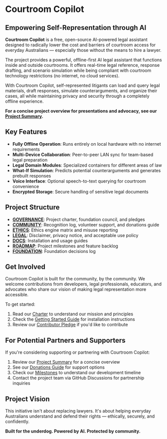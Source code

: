 # Courtroom Copilot

## Empowering Self-Representation through AI

**Courtroom Copilot** is a free, open-source AI-powered legal assistant designed to radically lower the cost and barriers of courtroom access for everyday Australians — especially those without the means to hire a lawyer.

The project provides a powerful, offline-first AI legal assistant that functions inside and outside courtrooms. It offers real-time legal reference, response drafting, and scenario simulation while being compliant with courtroom technology restrictions (no internet, no cloud services).

With Courtroom Copilot, self-represented litigants can load and query legal materials, draft responses, simulate counterarguments, and organize their cases, all while maintaining privacy and security through a completely offline experience.

**For a concise project overview for presentations and advocacy, see our [Project Summary](./PROJECT_SUMMARY.md).**

## Key Features

- **Fully Offline Operation**: Runs entirely on local hardware with no internet requirements
- **Multi-Device Collaboration**: Peer-to-peer LAN sync for team-based legal preparation
- **Legal Domain Modules**: Specialized containers for different areas of law
- **What-If Simulation**: Predicts potential counterarguments and generates prebuilt responses
- **Voice Interface**: Optional speech-to-text querying for courtroom convenience
- **Encrypted Storage**: Secure handling of sensitive legal documents

## Project Structure

- [**GOVERNANCE**](/GOVERNANCE/): Project charter, foundation council, and pledges
- [**COMMUNITY**](/COMMUNITY/): Recognition log, volunteer support, and donations guide
- [**ETHICS**](/ETHICS/): Ethics engine matrix and misuse reporting
- [**LEGAL**](/LEGAL/): Disclaimer, privacy notice, and acceptable use policy
- [**DOCS**](/DOCS/): Installation and usage guides
- [**ROADMAP**](/ROADMAP/): Project milestones and feature backlog
- [**FOUNDATION**](/FOUNDATION/): Foundation decisions log

## Get Involved

Courtroom Copilot is built for the community, by the community. We welcome contributions from developers, legal professionals, educators, and advocates who share our vision of making legal representation more accessible.

To get started:

1. Read our [Charter](/GOVERNANCE/CHARTER.md) to understand our mission and principles
2. Check the [Getting Started Guide](/DOCS/GETTING_STARTED.md) for installation instructions
3. Review our [Contributor Pledge](/GOVERNANCE/PLEDGES/CONTRIBUTOR_PLEDGE.md) if you'd like to contribute

## For Potential Partners and Supporters

If you're considering supporting or partnering with Courtroom Copilot:

1. Review our [Project Summary](./PROJECT_SUMMARY.md) for a concise overview
2. See our [Donations Guide](/COMMUNITY/DONATIONS_GUIDE.md) for support options
3. Check our [Milestones](/ROADMAP/MILESTONES.md) to understand our development timeline
4. Contact the project team via GitHub Discussions for partnership inquiries

## Project Vision

This initiative isn't about replacing lawyers. It's about helping everyday Australians understand and defend their rights — ethically, securely, and confidently.

**Built for the underdog. Powered by AI. Protected by community.**